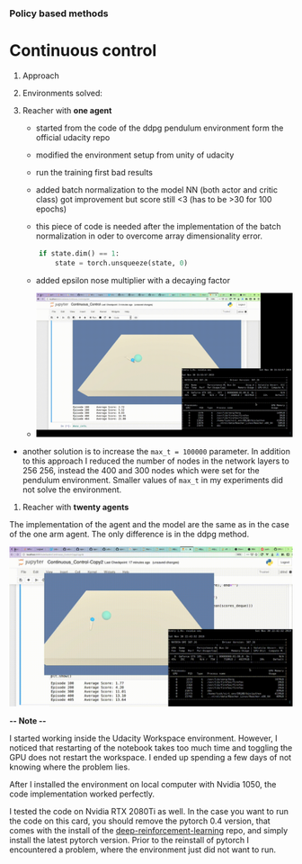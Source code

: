 ### Policy based methods
# Continuous control


1. Approach

1. Environments solved:

1. Reacher with __one agent__

	- started from the code of the ddpg pendulum environment form the official udacity repo
	- modified the environment setup from unity of udacity
	- run the training first bad results
	- added batch normalization to the model NN (both actor and critic class) got improvement but score still <3 (has to be >30 for 100 epochs)

	- this piece of code is needed after the implementation of the batch normalization in oder to overcome array dimensionality error.
	```python
        if state.dim() == 1:
            state = torch.unsqueeze(state, 0)
	```

	- added epsilon nose multiplier with a decaying factor

	- ![Reacher One arm](assets/reacher_one_arm.gif)


  - another solution is to increase the `max_t = 100000` parameter. In addition to this approach I reduced the number of nodes in the network layers to 256 256, instead the 400 and 300 nodes which were set for the pendulum environment. Smaller values of `max_t` in my experiments did not solve the environment.


1. Reacher with __twenty agents__

  The implementation of the agent and the model are the same as in the case of the one arm agent. The only difference is in the ddpg method.

  ![Reacher one arm](assets/2019-11-30_22-42-52.gif)



__-- Note --__

I started working inside the Udacity Workspace environment. However, I noticed that restarting of the notebook takes too much time and toggling the GPU does not restart the workspace. I ended up spending a few days of not knowing where the problem lies.

After I installed the environment on local computer with Nvidia 1050, the code implementation worked perfectly.

I tested the code on Nvidia RTX 2080Ti as well. In the case you  want to run the code on this card, you should remove the pytorch 0.4 version, that comes with the install of the [deep-reinforcement-learning](https://github.com/udacity/deep-reinforcement-learning) repo, and simply install the latest pytorch version. Prior to the reinstall of pytorch I encountered a problem, where the environment just did not want to run.
